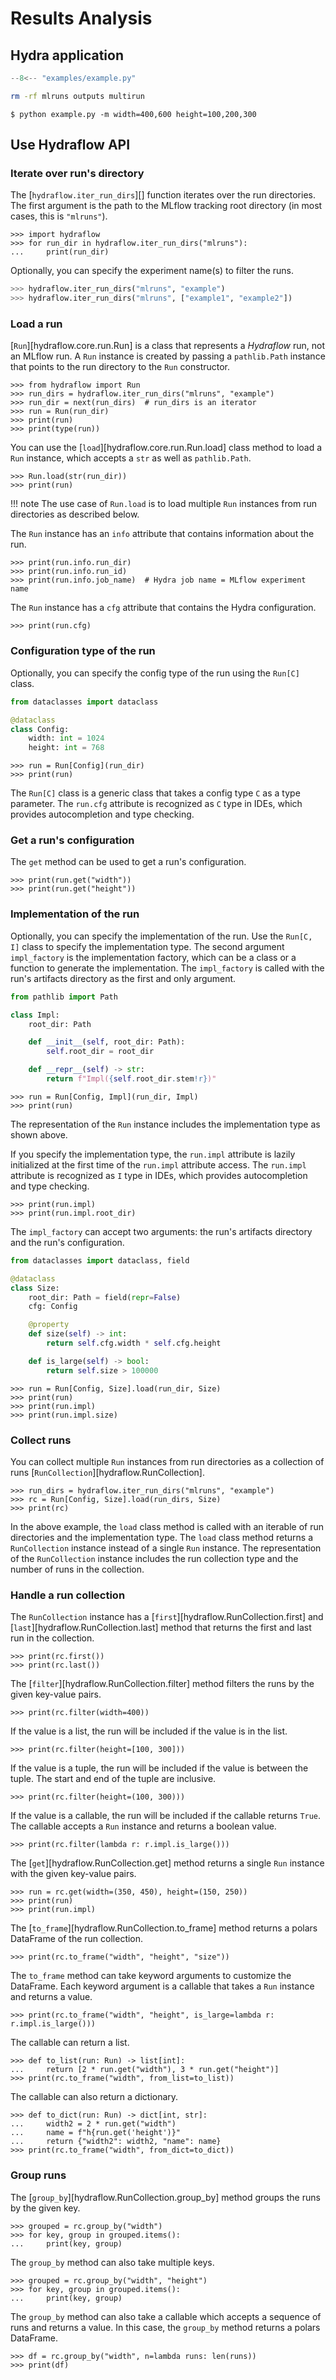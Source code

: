 # Results Analysis

## Hydra application

```python title="example.py" linenums="1"
--8<-- "examples/example.py"
```

```bash exec="on" workdir="examples"
rm -rf mlruns outputs multirun
```

```console exec="1" source="console" workdir="examples"
$ python example.py -m width=400,600 height=100,200,300
```

## Use Hydraflow API

### Iterate over run's directory

The [`hydraflow.iter_run_dirs`][] function iterates over the run
directories. The first argument is the path to the MLflow tracking root
directory (in most cases, this is `"mlruns"`).

```pycon exec="1" source="console" session="results" workdir="examples"
>>> import hydraflow
>>> for run_dir in hydraflow.iter_run_dirs("mlruns"):
...     print(run_dir)
```

Optionally, you can specify the experiment name(s) to filter the runs.

```python
>>> hydraflow.iter_run_dirs("mlruns", "example")
>>> hydraflow.iter_run_dirs("mlruns", ["example1", "example2"])
```

### Load a run

[`Run`][hydraflow.core.run.Run] is a class that represents a *Hydraflow*
run, not an MLflow run. A `Run` instance is created by passing a
`pathlib.Path` instance that points to the run directory to the `Run`
constructor.

```pycon exec="1" source="console" session="results" workdir="examples"
>>> from hydraflow import Run
>>> run_dirs = hydraflow.iter_run_dirs("mlruns", "example")
>>> run_dir = next(run_dirs)  # run_dirs is an iterator
>>> run = Run(run_dir)
>>> print(run)
>>> print(type(run))
```

You can use the [`load`][hydraflow.core.run.Run.load] class method to
load a `Run` instance, which accepts a `str` as well as `pathlib.Path`.

```pycon exec="1" source="console" session="results" workdir="examples"
>>> Run.load(str(run_dir))
>>> print(run)
```

!!! note
    The use case of `Run.load` is to load multiple `Run` instances
    from run directories as described below.


The `Run` instance has an `info` attribute that contains information
about the run.

```pycon exec="1" source="console" session="results" workdir="examples"
>>> print(run.info.run_dir)
>>> print(run.info.run_id)
>>> print(run.info.job_name)  # Hydra job name = MLflow experiment name
```

The `Run` instance has a `cfg` attribute that contains the Hydra
configuration.

```pycon exec="1" source="console" session="results" workdir="examples"
>>> print(run.cfg)
```

### Configuration type of the run

Optionally, you can specify the config type of the run using the
`Run[C]` class.

```python exec="1" source="console" session="results" workdir="examples"
from dataclasses import dataclass

@dataclass
class Config:
    width: int = 1024
    height: int = 768
```

```pycon exec="1" source="console" session="results" workdir="examples"
>>> run = Run[Config](run_dir)
>>> print(run)
```

The `Run[C]` class is a generic class that takes a config type `C` as a
type parameter. The `run.cfg` attribute is recognized as `C` type in
IDEs, which provides autocompletion and type checking.

### Get a run's configuration

The `get` method can be used to get a run's configuration.

```pycon exec="1" source="console" session="results" workdir="examples"
>>> print(run.get("width"))
>>> print(run.get("height"))
```

### Implementation of the run

Optionally, you can specify the implementation of the run. Use the
`Run[C, I]` class to specify the implementation type. The second
argument `impl_factory` is the implementation factory, which can be a
class or a function to generate the implementation. The `impl_factory`
is called with the run's artifacts directory as the first and only
argument.

```python exec="1" source="console" session="results" workdir="examples"
from pathlib import Path

class Impl:
    root_dir: Path

    def __init__(self, root_dir: Path):
        self.root_dir = root_dir

    def __repr__(self) -> str:
        return f"Impl({self.root_dir.stem!r})"
```


```pycon exec="1" source="console" session="results" workdir="examples"
>>> run = Run[Config, Impl](run_dir, Impl)
>>> print(run)
```

The representation of the `Run` instance includes the implementation
type as shown above.

If you specify the implementation type, the `run.impl` attribute is
lazily initialized at the first time of the `run.impl` attribute access.
The `run.impl` attribute is recognized as `I` type in IDEs, which
provides autocompletion and type checking.

```pycon exec="1" source="console" session="results" workdir="examples"
>>> print(run.impl)
>>> print(run.impl.root_dir)
```

The `impl_factory` can accept two arguments: the run's artifacts
directory and the run's configuration.


```python exec="1" source="console" session="results" workdir="examples"
from dataclasses import dataclass, field

@dataclass
class Size:
    root_dir: Path = field(repr=False)
    cfg: Config

    @property
    def size(self) -> int:
        return self.cfg.width * self.cfg.height

    def is_large(self) -> bool:
        return self.size > 100000
```

```pycon exec="1" source="console" session="results" workdir="examples"
>>> run = Run[Config, Size].load(run_dir, Size)
>>> print(run)
>>> print(run.impl)
>>> print(run.impl.size)
```

### Collect runs

You can collect multiple `Run` instances from run directories as a
collection of runs [`RunCollection`][hydraflow.RunCollection].

```pycon exec="1" source="console" session="results" workdir="examples"
>>> run_dirs = hydraflow.iter_run_dirs("mlruns", "example")
>>> rc = Run[Config, Size].load(run_dirs, Size)
>>> print(rc)
```

In the above example, the `load` class method is called with an iterable
of run directories and the implementation type. The `load` class method
returns a `RunCollection` instance instead of a single `Run` instance.
The representation of the `RunCollection` instance includes the run
collection type and the number of runs in the collection.

### Handle a run collection

The `RunCollection` instance has a [`first`][hydraflow.RunCollection.first]
and [`last`][hydraflow.RunCollection.last] method that returns the first
and last run in the collection.

```pycon exec="1" source="console" session="results" workdir="examples"
>>> print(rc.first())
>>> print(rc.last())
```

The [`filter`][hydraflow.RunCollection.filter] method filters the runs
by the given key-value pairs.

```pycon exec="1" source="console" session="results" workdir="examples"
>>> print(rc.filter(width=400))
```

If the value is a list, the run will be included if the value is in the
list.

```pycon exec="1" source="console" session="results" workdir="examples"
>>> print(rc.filter(height=[100, 300]))
```

If the value is a tuple, the run will be included if the value is
between the tuple. The start and end of the tuple are inclusive.

```pycon exec="1" source="console" session="results" workdir="examples"
>>> print(rc.filter(height=(100, 300)))
```

If the value is a callable, the run will be included if the callable
returns `True`.
The callable accepts a `Run` instance and returns a boolean value.

```pycon exec="1" source="console" session="results" workdir="examples"
>>> print(rc.filter(lambda r: r.impl.is_large()))
```

The [`get`][hydraflow.RunCollection.get] method returns a single `Run`
instance with the given key-value pairs.

```pycon exec="1" source="console" session="results" workdir="examples"
>>> run = rc.get(width=(350, 450), height=(150, 250))
>>> print(run)
>>> print(run.impl)
```

The [`to_frame`][hydraflow.RunCollection.to_frame] method returns a
polars DataFrame of the run collection.

```pycon exec="1" source="console" session="results" workdir="examples"
>>> print(rc.to_frame("width", "height", "size"))
```

The `to_frame` method can take keyword arguments to customize the
DataFrame. Each keyword argument is a callable that takes a `Run`
instance and returns a value.

```pycon exec="1" source="console" session="results" workdir="examples"
>>> print(rc.to_frame("width", "height", is_large=lambda r: r.impl.is_large()))
```

The callable can return a list.

```pycon exec="1" source="console" session="results" workdir="examples"
>>> def to_list(run: Run) -> list[int]:
...     return [2 * run.get("width"), 3 * run.get("height")]
>>> print(rc.to_frame("width", from_list=to_list))
```

The callable can also return a dictionary.

```pycon exec="1" source="console" session="results" workdir="examples"
>>> def to_dict(run: Run) -> dict[int, str]:
...     width2 = 2 * run.get("width")
...     name = f"h{run.get('height')}"
...     return {"width2": width2, "name": name}
>>> print(rc.to_frame("width", from_dict=to_dict))
```

### Group runs

The [`group_by`][hydraflow.RunCollection.group_by] method groups the
runs by the given key.

```pycon exec="1" source="console" session="results" workdir="examples"
>>> grouped = rc.group_by("width")
>>> for key, group in grouped.items():
...     print(key, group)
```

The `group_by` method can also take multiple keys.

```pycon exec="1" source="console" session="results" workdir="examples"
>>> grouped = rc.group_by("width", "height")
>>> for key, group in grouped.items():
...     print(key, group)
```

The `group_by` method can also take a callable which accepts a sequence
of runs and returns a value. In this case, the `group_by` method returns
a polars DataFrame.

```pycon exec="1" source="console" session="results" workdir="examples"
>>> df = rc.group_by("width", n=lambda runs: len(runs))
>>> print(df)
```